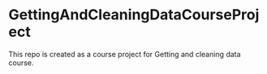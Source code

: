 # GettingAndCleaningDataCourseProject
This repo is created as a course project for Getting and cleaning data course.
